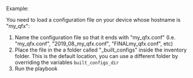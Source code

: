 Example:

You need to load a configuration file on your device whose hostname is "my_qfx":

1. Name the configuration file so that it ends with "my_qfx.conf" (I.e. "my_qfx.conf", "2019_08_my_qfx.conf", 
"FINALmy_qfx.conf", etc)
2. Place the file in the a folder called "_built_configs" inside the inventory folder. This is the default location, 
you can use a different folder by overriding the variables `built_configs_dir` 
3. Run the playbook